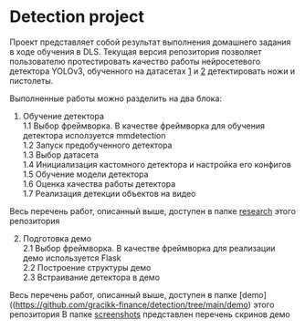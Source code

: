 # Detection project

Проект представляет собой результат выполнения домашнего задания в ходе обучения в DLS.
Текущая версия репозитория позволяет пользователю протестировать качество работы нейросетевого детектора YOLOv3, обученного на датасетах [1](https://github.com/ari-dasci/OD-WeaponDetection) и [2](https://makeml.app/datasets/pistol) детектировать ножи и пистолеты.  

Выполненные работы можно разделить на два блока:

1. Обучение детектора  
  1.1 Выбор фреймворка. В качестве фреймворка для обучения детектора исползуется mmdetection  
  1.2 Запуск предобученного детектора  
  1.3 Выбор датасета  
  1.4 Инициализация кастомного детектора и настройка его конфигов  
  1.5 Обучение модели детектора  
  1.6 Оценка качества работы детектора  
  1.7 Реализация детекции объектов на видео  
  
Весь перечень работ, описанный выше, доступен в папке [research](https://github.com/gracikk-finance/detection/tree/main/research) этого репозитория

2. Подготовка демо  
  2.1 Выбор фреймворка. В качестве фреймворка для реализации демо используется Flask  
  2.2 Построение структуры демо  
  2.3 Встраивание детектора в демо  
  
Весь перечень работ, описанный выше, доступен в папке [demo]((https://github.com/gracikk-finance/detection/tree/main/demo) этого репозитория
В папке [screenshots](https://github.com/gracikk-finance/detection/tree/main/screens) представлен перечень скринов демо

